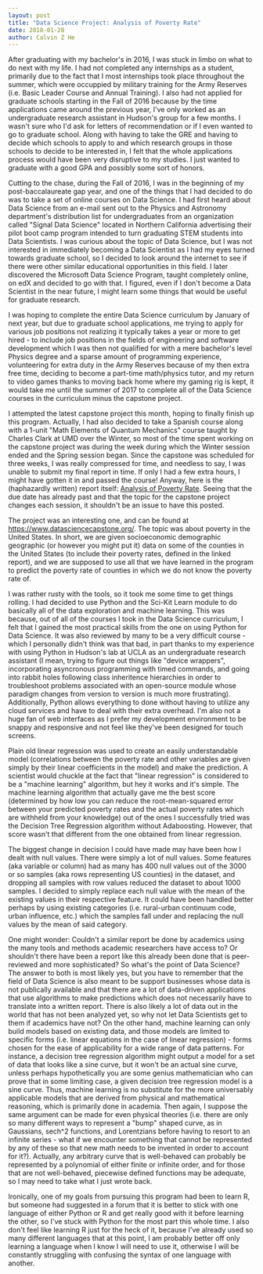 ```yaml
---
layout: post
title: "Data Science Project: Analysis of Poverty Rate"
date: 2018-01-28
author: Calvin Z He
---
```

After graduating with my bachelor's in 2016, I was stuck in limbo on what to do next with my life.
I had not completed any internships as a student, primarily due to the fact that I most internships took place
throughout the summer, which were occuppied by military training for the Army Reserves (i.e. Basic Leader Course
and Annual Training).  I also had not applied for graduate schools starting in the Fall of 2016 because by the
time applications came around the previous year, I've only worked as an undergraduate research assistant in
Hudson's group for a few months.  I wasn't sure who I'd ask for letters of recommendation or if I even wanted to
go to graduate school.  Along with having to take the GRE and having to decide which schools to apply to and which
research groups in those schools to decide to be interested in, I felt that the whole applications process would
have been very disruptive to my studies.  I just wanted to graduate with a good GPA and possibly some sort of honors.

Cutting to the chase, during the Fall of 2016, I was in the beginning of my post-baccalaureate gap year, and one of the things that I 
had decided
to do was to take a set of online courses on Data Science.  I had first heard about Data Science from an e-mail
sent out to the Physics and Astronomy department's distribution list for undergraduates from an organization called
"Signal Data Science" located in Northern California advertising their pilot boot camp program intended to turn 
graduating STEM students into Data Scientists.  I was curious about the topic of Data Science, but I was not interested
in immediately becoming a Data Scientist as I had my eyes turned towards graduate school, so I decided to look around 
the internet to see if there were other similar educational opportunities in this field.  I later discovered the Microsoft
Data Science Program, taught completely online, on edX and decided to go with that.  I figured, even if I don't become a
Data Scientist in the near future, I might learn some things that would be useful for graduate research.

I was hoping to complete the entire Data Science curriculum by January of next year, but due to graduate school applications, 
me trying to apply for various job positions not realizing it typically takes a year or more to get hired - to include job positions
in the fields of engineering and software development which I was then not qualified for with a mere bachelor's level Physics degree
and a sparse amount of programming experience, volunteering for extra duty in the Army Reserves because of my then extra free time,
deciding to become a part-time math/physics tutor, and my return to video games thanks to moving back home where my gaming rig is
kept, it would take me until the summer of 2017 to complete all of the Data Science courses in the curriculum minus the capstone project.

I attempted the latest capstone project this month, hoping to finally finish up this program.  Actually, I had also decided to take
a Spanish course along with a 1-unit "Math Elements of Quantum Mechanics" course taught by Charles Clark at UMD over the Winter, so most of the time
spent working on the capstone project was during the week during which the Winter session ended and the Spring session began.  Since the
capstone was scheduled for three weeks, I was really compressed for time, and needless to say, I was unable to submit my final report in time.
If only I had a few extra hours, I might have gotten it in and passed the course!  Anyway, here is the (haphazardly written) report itself:
<a href="/documents/analysis_of_poverty_rate_-_data_science_capstone.pdf">Analysis of Poverty Rate</a>.  Seeing that the due date has already past
and that the topic for the capstone project changes each session, it shouldn't be an issue to have this posted.

The project was an interesting one, and can be found at <a href="https://www.datasciencecapstone.org/">https://www.datasciencecapstone.org/</a>.
The topic was about poverty in the United States.  In short, we are given socioeconomic demographic geographic (or however you might put it) data
on some of the counties in the United States (to include their poverty rates, defined in the linked report), and we are supposed to use all that
we have learned in the program to predict the poverty rate of counties in which we do not know the poverty rate of.

I was rather rusty with the
tools, so it took me some time to get things rolling.  I had decided to use Python and the Sci-Kit Learn module to do basically all of the data
exploration and machine learning.  This was because, out of all of the courses I took in the Data Science curriculum, I felt that I gained the most
practical skills from the one on using Python for Data Science.  It was also reviewed by many to be a very difficult course - which I personally didn't think
was that bad, in part thanks to my experience with using Python in Hudson's lab at UCLA as an undergraduate research assistant (I mean, trying to
figure out things like "device wrappers", incorporating asyncronous programming with timed commands, and going into rabbit holes following class
inheritence hierarchies in order to troubleshoot problems associated with an open-source module whose paradigm changes from version to version is
much more frustrating).
Additionally, Python allows everything to done without having to utilize any cloud services and have to deal with their extra overhead.
I'm also not a huge fan of web interfaces as I prefer my development environment to be snappy and responsive and not feel like they've
been designed for touch screens.

Plain old linear regression
was used to create an easily understandable model (correlations between the poverty rate and other variables are given simply by their linear
coefficients in the model) and make the prediction.  A scientist would chuckle at the fact that "linear regression" is considered to be a "machine learning"
algorithm, but hey it works and it's simple.  The machine learning algorithm that actually gave me the best score (determined by how low you can reduce
the root-mean-squared error between your predicted poverty rates and the actual poverty rates which are withheld from your knowledge) out of the ones I 
successfully tried was the Decision Tree Regression algorithm without Adaboosting.  However, that score wasn't that different from the one
obtained from linear regression.

The biggest change in decision I could have made may have been how I dealt with null values.  There were simply a lot of null values.  Some features (aka
variable or column)
had as many has 400 null values out of the 3000 or so samples (aka rows representing US counties) in the dataset, and dropping all samples with row values reduced the dataset to about 1000
samples.  I decided to simply replace each null value with the mean of the existing values in their respective feature.  It could have been handled better
perhaps by using existing categories (i.e. rural-urban continuum code, urban influence, etc.) which the samples fall under and replacing the null values by the mean of said category.

One might wonder: Couldn't a similar report be done by academics using the many tools and methods academic researchers have access to?  Or shouldn't there
have been a report like this already been done that is peer-reviewed and more sophisticated?  So what's the point of Data Science?  
The answer to both is most likely yes, but you have to remember that the field of Data Science is also meant to be support businesses whose data is not
publically available and that there are a lot of data-driven applications that use algorithms to make predictions which does not necessarily have to
translate into a written report.  There is also likely a lot of data out in the world that has not been analyzed yet, so why not let Data Scientists get to
them if academics have not?  On the other hand, machine learning can only build models based on existing data, and those models are limited to specific forms
(i.e. linear equations in the case of linear regression) - forms chosen for the ease of applicability for a wide range of data patterns.  For instance, a 
decision tree regression algorithm might output a model for a set of data that looks like a sine curve, but it won't be an actual sine curve, unless perhaps 
hypothetically you are some genius mathematician who can prove that in some limiting case, a given decision tree regression model is a sine curve.
Thus, machine learning is no substitute for the more universably applicable models that are derived from physical and mathematical reasoning, which is
primarily done in academia.  Then again, I suppose the same argument can be made for even physical theories (i.e. there are only so many different ways to
represent a "bump" shaped curve, as in Gaussians, sech^2 functions, and Lorentzians before having to resort to an infinite series - what if we encounter something
that cannot be represented by any of these so that new math needs to be invented in order to account for it?).  Actually, any arbitrary curve that is well-behaved
can probably be represented by a polynomial of either finite or infinite order, and for those that are not well-behaved, piecewise defined functions may be
adequate, so I may need to take what I just wrote back.

Ironically, one of my goals from pursuing this program had been to learn R, but someone had suggested in a forum that it is better to stick with one language
of either Python or R and get really good with it before learning the other, so I've stuck with Python for the most part this whole time.  I also don't feel
like learning R just for the heck of it, because I've already used so many different languages that at this point, I am probably better off only learning a language
when I know I will need to use it, otherwise I will be constantly struggling with confusing the syntax of one language with another.

